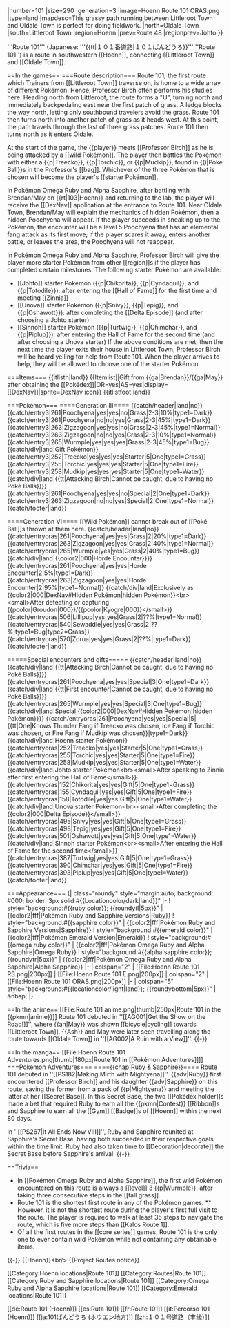 |number=101
|size=290
|generation=3
|image=Hoenn Route 101 ORAS.png
|type=land
|mapdesc=This grassy path running between Littleroot Town and Oldale Town is perfect for doing fieldwork.
|north=Oldale Town
|south=Littleroot Town
|region=Hoenn
|prev=Route 48
|regionprev=Johto
}}

'''Route 101''' (Japanese: '''{{tt|１０１番道路|１０１ばんどうろ}}''' ''Route 101'') is a route in southwestern [[Hoenn]], connecting [[Littleroot Town]] and [[Oldale Town]].

==In the games==
===Route description===
Route 101, the first route which Trainers from [[Littleroot Town]] traverse on, is home to a wide array of different Pokémon. Hence, Professor Birch often performs his studies here. Heading north from Littleroot, the route forms a "U", turning north and immediately backpedaling east near the first patch of grass. A ledge blocks the way north, letting only southbound travelers avoid the grass. Route 101 then turns north into another patch of grass as it heads west. At this point, the path travels through the last of three grass patches. Route 101 then turns north as it enters Oldale.

At the start of the game, the {{player}} meets [[Professor Birch]] as he is being attacked by a [[wild Pokémon]]. The player then battles the Pokémon with either a {{p|Treecko}}, {{p|Torchic}}, or {{p|Mudkip}}, found in {{i|Poké Ball}}s in the Professor's [[bag]]. Whichever of the three Pokémon that is chosen will become the player's [[starter Pokémon]].

In Pokémon Omega Ruby and Alpha Sapphire, after battling with Brendan/May on {{rt|103|Hoenn}} and returning to the lab, the player will receive the [[DexNav]] application at the entrance to Route 101. Near Oldale Town, Brendan/May will explain the mechanics of hidden Pokémon, then a hidden Poochyena will appear. If the player succeeds in sneaking up to the Pokémon, the encounter will be a level 5 Poochyena that has an elemental fang attack as its first move; if the player scares it away, enters another battle, or leaves the area, the Poochyena will not reappear.

In Pokémon Omega Ruby and Alpha Sapphire, Professor Birch will give the player more starter Pokémon from other [[region]]s if the player has completed certain milestones. The following starter Pokémon are available:
* [[Johto]] starter Pokémon ({{p|Chikorita}}, {{p|Cyndaquil}}, and {{p|Totodile}}): after entering the [[Hall of Fame]] for the first time and meeting [[Zinnia]]
* [[Unova]] starter Pokémon ({{p|Snivy}}, {{p|Tepig}}, and {{p|Oshawott}}): after completing the [[Delta Episode]] (and after choosing a Johto starter)
* [[Sinnoh]] starter Pokémon ({{p|Turtwig}}, {{p|Chimchar}}, and {{p|Piplup}}): after entering the Hall of Fame for the second time (and after choosing a Unova starter)
If the above conditions are met, then the next time the player exits their house in Littleroot Town, Professor Birch will be heard yelling for help from Route 101. When the player arrives to help, they will be allowed to choose one of the starter Pokémon.

===Items===
{{itlisth|land}}
{{Itemlist||Gift from {{ga|Brendan}}/{{ga|May}} after obtaining the [[Pokédex]]|OR=yes|AS=yes|display=[[DexNav]]|sprite=DexNav icon}}
{{itlistfoot|land}}

===Pokémon===
====Generation III====
{{catch/header|land|no}}
{{catch/entry3|261|Poochyena|yes|yes|no|Grass|2-3|10%|type1=Dark}}
{{catch/entry3|261|Poochyena|no|no|yes|Grass|2-3|45%|type1=Dark}}
{{catch/entry3|263|Zigzagoon|yes|yes|no|Grass|2-3|45%|type1=Normal}}
{{catch/entry3|263|Zigzagoon|no|no|yes|Grass|2-3|10%|type1=Normal}}
{{catch/entry3|265|Wurmple|yes|yes|yes|Grass|2-3|45%|type1=Bug}}
{{catch/div|land|Gift Pokémon}}
{{catch/entry3|252|Treecko|yes|yes|yes|Starter|5|One|type1=Grass}}
{{catch/entry3|255|Torchic|yes|yes|yes|Starter|5|One|type1=Fire}}
{{catch/entry3|258|Mudkip|yes|yes|yes|Starter|5|One|type1=Water}}
{{catch/div|land|{{tt|Attacking Birch|Cannot be caught, due to having no Poké Balls}}}}
{{catch/entry3|261|Poochyena|yes|yes|no|Special|2|One|type1=Dark}}
{{catch/entry3|263|Zigzagoon|no|no|yes|Special|2|One|type1=Normal}}
{{catch/footer|land}}

====Generation VI====
[[Wild Pokémon]] cannot break out of [[Poké Ball]]s thrown at them here.
{{catch/header|land|no}}
{{catch/entryoras|261|Poochyena|yes|yes|Grass|2|20%|type1=Dark}}
{{catch/entryoras|263|Zigzagoon|yes|yes|Grass|2|40%|type1=Normal}}
{{catch/entryoras|265|Wurmple|yes|yes|Grass|2|40%|type1=Bug}}
{{catch/div|land|{{color2|000|Horde Encounter}}}}
{{catch/entryoras|261|Poochyena|yes|yes|Horde Encounter|2|5%|type1=Dark}}
{{catch/entryoras|263|Zigzagoon|yes|yes|Horde Encounter|2|95%|type1=Normal}}
{{catch/div|land|Exclusively as {{color2|000|DexNav#Hidden Pokémon|hidden Pokémon}}&lt;br>&lt;small>After defeating or capturing {{pcolor|Groudon|000}}/{{pcolor|Kyogre|000}}&lt;/small>}}
{{catch/entryoras|506|Lillipup|yes|yes|Grass|2|??%|type1=Normal}}
{{catch/entryoras|540|Sewaddle|yes|yes|Grass|2|??%|type1=Bug|type2=Grass}}
{{catch/entryoras|570|Zorua|yes|yes|Grass|2|??%|type1=Dark}}
{{catch/footer|land}}

=====Special encounters and gifts=====
{{catch/header|land|no}}
{{catch/div|land|{{tt|Attacking Birch|Cannot be caught, due to having no Poké Balls}}}}
{{catch/entryoras|261|Poochyena|yes|yes|Special|3|One|type1=Dark}}
{{catch/div|land|{{tt|First encounter|Cannot be caught, due to having no Poké Balls}}}}
{{catch/entryoras|265|Wurmple|yes|yes|Special|3|One|type1=Bug}}
{{catch/div|land|Special {{color2|000|DexNav#Hidden Pokémon|hidden Pokémon}}}}
{{catch/entryoras|261|Poochyena|yes|yes|Special|5|{{tt|One|Knows Thunder Fang if Treecko was chosen, Ice Fang if Torchic was chosen, or Fire Fang if Mudkip was chosen}}|type1=Dark}}
{{catch/div|land|Hoenn starter Pokémon}}
{{catch/entryoras|252|Treecko|yes|yes|Starter|5|One|type1=Grass}}
{{catch/entryoras|255|Torchic|yes|yes|Starter|5|One|type1=Fire}}
{{catch/entryoras|258|Mudkip|yes|yes|Starter|5|One|type1=Water}}
{{catch/div|land|Johto starter Pokémon&lt;br>&lt;small>After speaking to Zinnia after first entering the Hall of Fame&lt;/small>}}
{{catch/entryoras|152|Chikorita|yes|yes|Gift|5|One|type1=Grass}}
{{catch/entryoras|155|Cyndaquil|yes|yes|Gift|5|One|type1=Fire}}
{{catch/entryoras|158|Totodile|yes|yes|Gift|5|One|type1=Water}}
{{catch/div|land|Unova starter Pokémon&lt;br>&lt;small>After completing the {{color2|000|Delta Episode}}&lt;/small>}}
{{catch/entryoras|495|Snivy|yes|yes|Gift|5|One|type1=Grass}}
{{catch/entryoras|498|Tepig|yes|yes|Gift|5|One|type1=Fire}}
{{catch/entryoras|501|Oshawott|yes|yes|Gift|5|One|type1=Water}}
{{catch/div|land|Sinnoh starter Pokémon&lt;br>&lt;small>After entering the Hall of Fame for the second time&lt;/small>}}
{{catch/entryoras|387|Turtwig|yes|yes|Gift|5|One|type1=Grass}}
{{catch/entryoras|390|Chimchar|yes|yes|Gift|5|One|type1=Fire}}
{{catch/entryoras|393|Piplup|yes|yes|Gift|5|One|type1=Water}}
{{catch/footer|land}}

===Appearance===
{| class="roundy" style="margin:auto; background: #000; border: 3px solid #{{Locationcolor/dark|land}}"
|-
! style="background:#{{ruby color}}; {{roundytl|5px}}" | {{color2|fff|Pokémon Ruby and Sapphire Versions|Ruby}}
! style="background:#{{sapphire color}}" | {{color2|fff|Pokémon Ruby and Sapphire Versions|Sapphire}}
! style="background:#{{emerald color}}" | {{color2|fff|Pokémon Emerald Version|Emerald}}
! style="background:#{{omega ruby color}}" | {{color2|fff|Pokémon Omega Ruby and Alpha Sapphire|Omega Ruby}}
! style="background:#{{alpha sapphire color}}; {{roundytr|5px}}" | {{color2|fff|Pokémon Omega Ruby and Alpha Sapphire|Alpha Sapphire}}
|-
| colspan="2" | [[File:Hoenn Route 101 RS.png|200px]]
| [[File:Hoenn Route 101 E.png|200px]]
| colspan="2" | [[File:Hoenn Route 101 ORAS.png|200px]]
|-
| colspan="5" style="background:#{{locationcolor/light|land}}; {{roundybottom|5px}}" | &amp;nbsp;
|}

==In the anime==
[[File:Route 101 anime.png|thumb|250px|Route 101 in the {{pkmn|anime}}]]
Route 101 debuted in ''[[AG001|Get the Show on the Road!]]'', where {{an|May}} was shown [[bicycle|cycling]] towards [[Littleroot Town]]. {{Ash}} and May were later seen travelling along the route towards [[Oldale Town]] in ''[[AG002|A Ruin with a View]]''.
{{-}}

==In the manga==
[[File:Hoenn Route 101 Adventures.png|thumb|180px|Route 101 in [[Pokémon Adventures]]]]
===Pokémon Adventures===
===={{chap|Ruby &amp; Sapphire}}====
Route 101 debuted in ''[[PS182|Making Mirth with Mightyena]]''. {{adv|Ruby}} first encountered [[Professor Birch]] and his daughter {{adv|Sapphire}} on this route, saving the former from a pack of {{p|Mightyena}} and meeting the latter at her [[Secret Base]]. In this Secret Base, the two [[Pokédex holder]]s made a bet that required Ruby to earn all the {{pkmn|Contest}} [[Ribbon]]s and Sapphire to earn all the [[Gym]] [[Badge]]s of [[Hoenn]] within the next 80 days.

In ''[[PS267|It All Ends Now VIII]]'', Ruby and Sapphire reunited at Sapphire's Secret Base, having both succeeded in their respective goals within the time limit. Ruby had also taken time to [[Decoration|decorate]] the Secret Base before Sapphire's arrival.
{{-}}

==Trivia==
* In [[Pokémon Omega Ruby and Alpha Sapphire]], the first wild Pokémon encountered on this route is always a [[level]] 3 {{p|Wurmple}}, after taking three consecutive steps in the [[tall grass]].
* Route 101 is the shortest first route in any of the Pokémon games.
** However, it is not the shortest route during the player's first full visit to the route. The player is required to walk at least 35 steps to navigate the route, which is five more steps than [[Kalos Route 1]].
* Of all the first routes in the [[core series]] games, Route 101 is the only one to ever contain wild Pokémon while not containing any obtainable items.

{{-}}
{{Hoenn}}&lt;br/>
{{Project Routes notice}}

[[Category:Hoenn locations|Route 101]]
[[Category:Routes|Route 101]]
[[Category:Ruby and Sapphire locations|Route 101]]
[[Category:Omega Ruby and Alpha Sapphire locations|Route 101]]
[[Category:Emerald locations|Route 101]]

[[de:Route 101 (Hoenn)]]
[[es:Ruta 101]]
[[fr:Route 101]]
[[it:Percorso 101 (Hoenn)]]
[[ja:101ばんどうろ (ホウエン地方)]]
[[zh:１０１号道路（丰缘）]]
